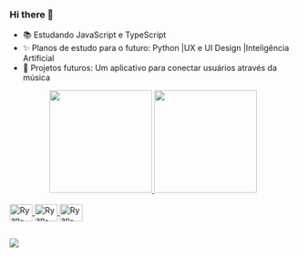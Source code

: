 ### Hi there 👋

- 📚 Estudando JavaScript e TypeScript
- ✨ Planos de estudo para o futuro: Python |UX e UI Design |Inteligência Artificial
- 📲 Projetos futuros: Um aplicativo para conectar usuários através da música


<div align="center">
  <a href="https://github.com/MovieManiac2">
  <img height="180em" src="https://github-readme-stats.vercel.app/api?username=MovieManiac2&show_icons=true&theme=dracula&include_all_commits=true&count_private=true"/>
  <img height="180em" src="https://github-readme-stats.vercel.app/api/top-langs/?username=MovieManiac2&layout=compact&langs_count=7&theme=dracula"/>
</div>

  <div style="display: inline_block"><br>
  <img align="center" alt="Ryan-CSS" height="30" width="40" src="https://cdn.jsdelivr.net/gh/devicons/devicon/icons/css3/css3-original-wordmark.svg">
  <img align="center" alt="Ryan-HTML" height="30" width="40" src="https://cdn.jsdelivr.net/gh/devicons/devicon/icons/html5/html5-plain-wordmark.svg">
  <img align="center" alt="Ryan-Js" height="30" width="40" src="https://cdn.jsdelivr.net/gh/devicons/devicon/icons/javascript/javascript-original.svg">
</div>
  
  ##
   <a href="https://www.linkedin.com/in/ryanalmeida03/" target="_blank"><img src="https://img.shields.io/badge/-LinkedIn-%230077B5?style=for-the-badge&logo=linkedin&logoColor=white" target="_blank"></a> 
  

